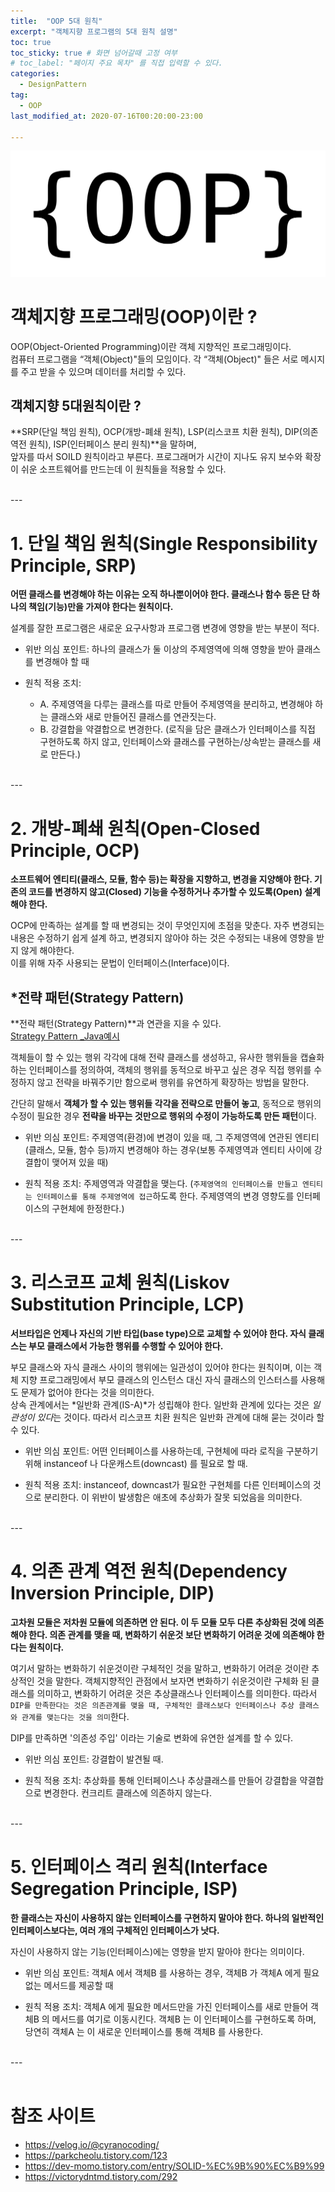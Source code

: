 ```yaml
---
title:  "OOP 5대 원칙"
excerpt: "객체지향 프로그램의 5대 원칙 설명"
toc: true
toc_sticky: true # 화면 넘어갈때 고정 여부
# toc_label: "페이지 주요 목차" 를 직접 입력할 수 있다.
categories:
  - DesignPattern
tag:
  - OOP
last_modified_at: 2020-07-16T00:20:00-23:00

---
```


![OOP](/assets/images/oop.png)

# 객체지향 프로그래밍(OOP)이란 ?
OOP(Object-Oriented Programming)이란 객체 지향적인 프로그래밍이다.<br>
컴퓨터 프로그램을 “객체(Object)"들의 모임이다. 각 “객체(Object)" 들은 서로 메시지를 주고 받을 수 있으며 데이터를 처리할 수 있다.

## 객체지향 5대원칙이란 ?
**SRP(단일 책임 원칙), OCP(개방-폐쇄 원칙), LSP(리스코프 치환 원칙), DIP(의존 역전 원칙), ISP(인터페이스 분리 원칙)**을 말하며,<br>
앞자를 따서 SOILD 원칙이라고 부른다. 프로그래머가 시간이 지나도 유지 보수와 확장이 쉬운 소프트웨어를 만드는데 이 원칙들을 적용할 수 있다.

<br>
---
<br>

# 1. 단일 책임 원칙(Single Responsibility Principle, SRP)

**어떤 클래스를 변경해야 하는 이유는 오직 하나뿐이어야 한다. 클래스나 함수 등은 단 하나의 책임(기능)만을 가져야 한다는 원칙이다.**

설계를 잘한 프로그램은 새로운 요구사항과 프로그램 변경에 영향을 받는 부분이 적다.<br>

- 위반 의심 포인트: 하나의 클래스가 둘 이상의 주제영역에 의해 영향을 받아 클래스를 변경해야 할 때

- 원칙 적용 조치:
  - A. 주제영역을 다루는 클래스를 따로 만들어 주제영역을 분리하고, 변경해야 하는 클래스와 새로 만들어진 클래스를 연관짓는다.
  - B. 강결합을 약결합으로 변경한다. (로직을 담은 클래스가 인터페이스를 직접 구현하도록 하지 않고, 인터페이스와 클래스를 구현하는/상속받는 클래스를 새로 만든다.)

<br>
---
<br>

# 2. 개방-폐쇄 원칙(Open-Closed Principle, OCP)

**소프트웨어 엔티티(클래스, 모듈, 함수 등)는 확장을 지향하고, 변경을 지양해야 한다. 기존의 코드를 변경하지 않고(Closed) 기능을 수정하거나 추가할 수 있도록(Open) 설계해야 한다.**

OCP에 만족하는 설계를 할 때 변경되는 것이 무엇인지에 초점을 맞춘다. 자주 변경되는 내용은 수정하기 쉽게 설계 하고, 변경되지 않아야 하는 것은 수정되는 내용에 영향을 받지 않게 해야한다. <br>
이를 위해 자주 사용되는 문법이 인터페이스(Interface)이다. 

## *전략 패턴(Strategy Pattern)
**전략 패턴(Strategy Pattern)**과 연관을 지을 수 있다.<br>
[Strategy Pattern _Java예시](https://github.com/fifabell/designPattern/tree/master/Strategy)

객체들이 할 수 있는 행위 각각에 대해 전략 클래스를 생성하고, 유사한 행위들을 캡슐화 하는 인터페이스를 정의하여, 객체의 행위를 동적으로 바꾸고 싶은 경우 직접 행위를 수정하지 않고 전략을 바꿔주기만 함으로써 행위를 유연하게 확장하는 방법을 말한다.

간단히 말해서 **객체가 할 수 있는 행위들 각각을 전략으로 만들어 놓고**, 동적으로 행위의 수정이 필요한 경우 **전략을 바꾸는 것만으로 행위의 수정이 가능하도록 만든 패턴**이다.

- 위반 의심 포인트: 주제영역(환경)에 변경이 있을 때, 그 주제영역에 연관된 엔티티(클래스, 모듈, 함수 등)까지 변경해야 하는 경우(보통 주제영역과 엔티티 사이에 강결합이 맺어져 있을 때)

- 원칙 적용 조치: 주제영역과 약결합을 맺는다. (`주제영역의 인터페이스를 만들고 엔티티는 인터페이스를 통해 주제영역에 접근`하도록 한다. 주제영역의 변경 영향도를 인터페이스의 구현체에 한정한다.)

<br>
---
<br>

# 3. 리스코프 교체 원칙(Liskov Substitution Principle, LCP)

**서브타입은 언제나 자신의 기반 타입(base type)으로 교체할 수 있어야 한다. 자식 클래스는 부모 클래스에서 가능한 행위를 수행할 수 있어야 한다.**

부모 클래스와 자식 클래스 사이의 행위에는 일관성이 있어야 한다는 원칙이며, 이는 객체 지향 프로그래밍에서 부모 클래스의 인스턴스 대신 자식 클래스의 인스터스를 사용해도 문제가 없어야 한다는 것을 의미한다.<br>
상속 관계에서는 *일반화 관계(IS-A)*가 성립해야 한다. 일반화 관계에 있다는 것은 *일관성이 있다*는 것이다. 따라서 리스코프 치환 원칙은 일반화 관계에 대해 묻는 것이라 할 수 있다.

- 위반 의심 포인트: 어떤 인터페이스를 사용하는데, 구현체에 따라 로직을 구분하기 위해 instanceof 나 다운캐스트(downcast) 를 필요로 할 때.

- 원칙 적용 조치: instanceof, downcast가 필요한 구현체를 다른 인터페이스의 것으로 분리한다. 이 위반이 발생함은 애초에 추상화가 잘못 되었음을 의미한다.

<br>
---
<br>

# 4. 의존 관계 역전 원칙(Dependency Inversion Principle, DIP)

**고차원 모듈은 저차원 모듈에 의존하면 안 된다. 이 두 모듈 모두 다른 추상화된 것에 의존해야 한다. 의존 관계를 맺을 때, 변화하기 쉬운것 보단 변화하기 어려운 것에 의존해야 한다는 원칙이다.**

여기서 말하는 변화하기 쉬운것이란 구체적인 것을 말하고, 변화하기 어려운 것이란 추상적인 것을 말한다. 객체지향적인 관점에서 보자면 변화하기 쉬운것이란 구체화 된 클래스를 의미하고, 변화하기 어려운 것은 추상클래스나 인터페이스를 의미한다. 따라서 `DIP를 만족한다는 것은 의존관계를 맺을 때, 구체적인 클래스보다 인터페이스나 추상 클래스와 관계를 맺는다는 것을 의미`한다.

DIP를 만족하면 '의존성 주입' 이라는 기술로 변화에 유연한 설계를 할 수 있다.

- 위반 의심 포인트: 강결합이 발견될 때.

- 원칙 적용 조치: 추상화를 통해 인터페이스나 추상클래스를 만들어 강결합을 약결합으로 변경한다. 컨크리트 클래스에 의존하지 않는다.

<br>
---
<br>

# 5. 인터페이스 격리 원칙(Interface Segregation Principle, ISP)

**한 클래스는 자신이 사용하지 않는 인터페이스를 구현하지 말아야 한다. 하나의 일반적인 인터페이스보다는, 여러 개의 구체적인 인터페이스가 낫다.**

자신이 사용하지 않는 기능(인터페이스)에는 영향을 받지 말아야 한다는 의미이다. 

- 위반 의심 포인트: 객체A 에서 객체B 를 사용하는 경우, 객체B 가 객체A 에게 필요없는 메서드를 제공할 때

- 원칙 적용 조치: 객체A 에게 필요한 메서드만을 가진 인터페이스를 새로 만들어 객체B 의 메서드를 여기로 이동시킨다. 객체B 는 이 인터페이스를 구현하도록 하며, 당연히 객체A 는 이 새로운 인터페이스를 통해 객체B 를 사용한다.

<br>
---
<br>
<br>

# 참조 사이트

- https://velog.io/@cyranocoding/
- https://parkcheolu.tistory.com/123
- https://dev-momo.tistory.com/entry/SOLID-%EC%9B%90%EC%B9%99
- https://victorydntmd.tistory.com/292